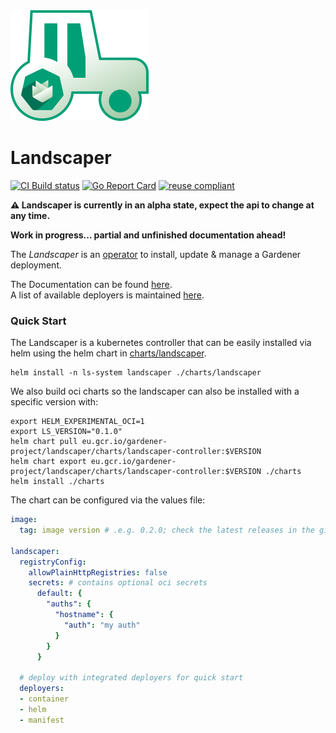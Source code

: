 <img src="./logo/landscaper.svg" width="221">


# Landscaper

[![CI Build status](https://concourse.ci.gardener.cloud/api/v1/teams/gardener/pipelines/gardener-master/jobs/master-head-update-job/badge)](https://concourse.ci.gardener.cloud/teams/gardener/pipelines/landscaper-master/jobs/master-head-update-job)
[![Go Report Card](https://goreportcard.com/badge/github.com/gardener/landscaper)](https://goreportcard.com/report/github.com/gardener/landscaper)
[![reuse compliant](https://reuse.software/badge/reuse-compliant.svg)](https://reuse.software/)

**:warning: Landscaper is currently in an alpha state, expect the api to change at any time.**

**Work in progress... partial and unfinished documentation ahead!**

The _Landscaper_ is an [operator](https://kubernetes.io/docs/concepts/extend-kubernetes/operator/) to install, update & manage a Gardener deployment.

The Documentation can be found [here](docs/README.md).<br>
A list of available deployers is maintained [here](docs/deployer).

### Quick Start

The Landscaper is a kubernetes controller that can be easily installed via helm using the helm chart in [charts/landscaper](charts/landscaper).

```
helm install -n ls-system landscaper ./charts/landscaper
```

We also build oci charts so the landscaper can also be installed with a specific version with:
```
export HELM_EXPERIMENTAL_OCI=1
export LS_VERSION="0.1.0"
helm chart pull eu.gcr.io/gardener-project/landscaper/charts/landscaper-controller:$VERSION
helm chart export eu.gcr.io/gardener-project/landscaper/charts/landscaper-controller:$VERSION ./charts
helm install ./charts
```

The chart can be configured via the values file:
```yaml
image:
  tag: image version # .e.g. 0.2.0; check the latest releases in the github releases

landscaper:
  registryConfig: 
    allowPlainHttpRegistries: false 
    secrets: # contains optional oci secrets
      default: {
        "auths": {
          "hostname": {
            "auth": "my auth"
          }
        }
      }
  
  # deploy with integrated deployers for quick start
  deployers: 
  - container
  - helm
  - manifest
```
